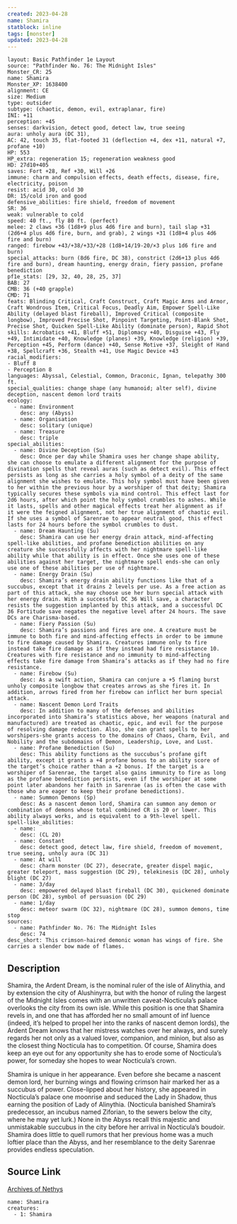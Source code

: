 ```yaml
---
created: 2023-04-28
name: Shamira
statblock: inline
tags: [monster]
updated: 2023-04-28
---
```

```statblock
layout: Basic Pathfinder 1e Layout
source: "Pathfinder No. 76: The Midnight Isles"
Monster_CR: 25
name: Shamira
Monster_XP: 1638400
alignment: CE
size: Medium
type: outsider
subtype: (chaotic, demon, evil, extraplanar, fire)
INI: +11
perception: +45
senses: darkvision, detect good, detect law, true seeing
aura: unholy aura (DC 31),
AC: 42, touch 35, flat-footed 31 (deflection +4, dex +11, natural +7, profane +10)
HP: 553
HP_extra: regeneration 15; regeneration weakness good
HD: 27d10+405
saves: Fort +28, Ref +30, Will +26
immune: charm and compulsion effects, death effects, disease, fire, electricity, poison
resist: acid 30, cold 30
DR: 15/cold iron and good
defensive_abilities: fire shield, freedom of movement
SR: 36
weak: vulnerable to cold
speed: 40 ft., fly 80 ft. (perfect)
melee: 2 claws +36 (1d8+9 plus 4d6 fire and burn), tail slap +31 (2d6+4 plus 4d6 fire, burn, and grab), 2 wings +31 (1d8+4 plus 4d6 fire and burn)
ranged: firebow +43/+38/+33/+28 (1d8+14/19-20/×3 plus 1d6 fire and burn)
special_attacks: burn (8d6 fire, DC 38), constrict (2d6+13 plus 4d6 fire and burn), dream haunting, energy drain, fiery passion, profane benediction
pf1e_stats: [29, 32, 40, 28, 25, 37]
BAB: 27
CMB: 36 (+40 grapple)
CMD: 71
feats: Blinding Critical, Craft Construct, Craft Magic Arms and Armor, Craft Wondrous Item, Critical Focus, Deadly Aim, Empower Spell-Like Ability (delayed blast fireball), Improved Critical (composite longbow), Improved Precise Shot, Pinpoint Targeting, Point-Blank Shot, Precise Shot, Quicken Spell-Like Ability (dominate person), Rapid Shot
skills: Acrobatics +41, Bluff +51, Diplomacy +40, Disguise +43, Fly +49, Intimidate +40, Knowledge (planes) +39, Knowledge (religion) +39, Perception +45, Perform (dance) +40, Sense Motive +37, Sleight of Hand +38, Spellcraft +36, Stealth +41, Use Magic Device +43
racial_modifiers:
- Bluff 8
- Perception 8
languages: Abyssal, Celestial, Common, Draconic, Ignan, telepathy 300 ft.
special_qualities: change shape (any humanoid; alter self), divine deception, nascent demon lord traits
ecology:
  - name: Environment
    desc: any (Abyss)
  - name: Organisation
    desc: solitary (unique)
  - name: Treasure
    desc: triple
special_abilities:
  - name: Divine Deception (Su)
    desc: Once per day while Shamira uses her change shape ability, she can choose to emulate a different alignment for the purpose of divination spells that reveal auras (such as detect evil). This effect persists as long as she carries a holy symbol of a deity of the same alignment she wishes to emulate. This holy symbol must have been given to her within the previous hour by a worshiper of that deity; Shamira typically secures these symbols via mind control. This effect last for 2d6 hours, after which point the holy symbol crumbles to ashes. While it lasts, spells and other magical effects treat her alignment as if it were the feigned alignment, not her true alignment of chaotic evil. If she uses a symbol of Sarenrae to appear neutral good, this effect lasts for 24 hours before the symbol crumbles to dust.
  - name: Dream Haunting (Su)
    desc: Shamira can use her energy drain attack, mind-affecting spell-like abilities, and profane benediction abilities on any creature she successfully affects with her nightmare spell-like ability while that ability is in effect. Once she uses one of these abilities against her target, the nightmare spell ends-she can only use one of these abilities per use of nightmare.
  - name: Energy Drain (Su)
    desc: Shamira’s energy drain ability functions like that of a succubus, except that it drains 2 levels per use. As a free action as part of this attack, she may choose use her burn special attack with her energy drain. With a successful DC 36 Will save, a character resists the suggestion implanted by this attack, and a successful DC 36 Fortitude save negates the negative level after 24 hours. The save DCs are Charisma-based.
  - name: Fiery Passion (Su)
    desc: Shamira’s passions and fires are one. A creature must be immune to both fire and mind-affecting effects in order to be immune to fire damage caused by Shamira. Creatures immune only to fire instead take fire damage as if they instead had fire resistance 10. Creatures with fire resistance and no immunity to mind-affecting effects take fire damage from Shamira’s attacks as if they had no fire resistance.
  - name: Firebow (Su)
    desc: As a swift action, Shamira can conjure a +5 flaming burst unholy composite longbow that creates arrows as she fires it. In addition, arrows fired from her firebow can inflict her burn special attack.
  - name: Nascent Demon Lord Traits
    desc: In addition to many of the defenses and abilities incorporated into Shamira’s statistics above, her weapons (natural and manufactured) are treated as chaotic, epic, and evil for the purpose of resolving damage reduction. Also, she can grant spells to her worshipers-she grants access to the domains of Chaos, Charm, Evil, and Nobility and the subdomains of Demon, Leadership, Love, and Lust.
  - name: Profane Benediction (Su)
    desc: This ability functions as the succubus’s profane gift ability, except it grants a +4 profane bonus to an ability score of the target’s choice rather than a +2 bonus. If the target is a worshiper of Sarenrae, the target also gains immunity to fire as long as the profane benediction persists, even if the worshiper at some point later abandons her faith in Sarenrae (as is often the case with those who are eager to keep their profane benedictions).
  - name: Summon Demons (Sp)
    desc: As a nascent demon lord, Shamira can summon any demon or combination of demons whose total combined CR is 20 or lower. This ability always works, and is equivalent to a 9th-level spell.
spell-like_abilities:
  - name:
    desc: (CL 20)
  - name: Constant
    desc: detect good, detect law, fire shield, freedom of movement, true seeing, unholy aura (DC 31)
  - name: At will
    desc: charm monster (DC 27), desecrate, greater dispel magic, greater teleport, mass suggestion (DC 29), telekinesis (DC 28), unholy blight (DC 27)
  - name: 3/day
    desc: empowered delayed blast fireball (DC 30), quickened dominate person (DC 28), symbol of persuasion (DC 29)
  - name: 1/day
    desc: meteor swarm (DC 32), nightmare (DC 28), summon demons, time stop
sources:
  - name: Pathfinder No. 76: The Midnight Isles
    desc: 74
desc_short: This crimson-haired demonic woman has wings of fire. She carries a slender bow made of flames.
```
## Description
Shamira, the Ardent Dream, is the nominal ruler of the isle of Alinythia, and by extension the city of Alushinyrra, but with the honor of ruling the largest of the Midnight Isles comes with an unwritten caveat-Nocticula’s palace overlooks the city from its own isle. While this position is one that Shamira revels in, and one that has afforded her no small amount of inf luence (indeed, it’s helped to propel her into the ranks of nascent demon lords), the Ardent Dream knows that her mistress watches over her always, and surely regards her not only as a valued lover, companion, and minion, but also as the closest thing Nocticula has to competition. Of course, Shamira does keep an eye out for any opportunity she has to erode some of Nocticula’s power, for someday she hopes to wear Nocticula’s crown.

Shamira is unique in her appearance. Even before she became a nascent demon lord, her burning wings and flowing crimson hair marked her as a succubus of power. Close-lipped about her history, she appeared in Nocticula’s palace one moonrise and seduced the Lady in Shadow, thus earning the position of Lady of Alinythia. (Nocticula banished Shamira’s predecessor, an incubus named Ziforian, to the sewers below the city, where he may yet lurk.) None in the Abyss recall this majestic and unmistakable succubus in the city before her arrival in Nocticula’s boudoir. Shamira does little to quell rumors that her previous home was a much loftier place than the Abyss, and her resemblance to the deity Sarenrae provides endless speculation.
## Source Link
[Archives of Nethys](https://aonprd.com/MonsterDisplay.aspx?ItemName=Shamira)
```encounter-table
name: Shamira
creatures:
  - 1: Shamira
```
